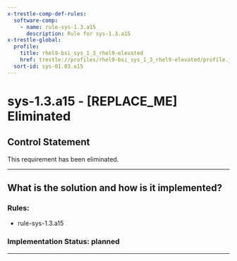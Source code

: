 ```yaml
---
x-trestle-comp-def-rules:
  software-comp:
    - name: rule-sys-1.3.a15
      description: Rule for sys-1.3.a15
x-trestle-global:
  profile:
    title: rhel9-bsi_sys_1_3_rhel9-elevated
    href: trestle://profiles/rhel9-bsi_sys_1_3_rhel9-elevated/profile.json
  sort-id: sys-01.03.a15
---
```


# sys-1.3.a15 - \[REPLACE_ME\] Eliminated

## Control Statement

This requirement has been eliminated.

______________________________________________________________________

## What is the solution and how is it implemented?

<!-- For implementation status enter one of: implemented, partial, planned, alternative, not-applicable -->

<!-- Note that the list of rules under ### Rules: is read-only and changes will not be captured after assembly to JSON -->

<!-- Add control implementation description here for control: sys-1.3.a15 -->

### Rules:

  - rule-sys-1.3.a15

### Implementation Status: planned

______________________________________________________________________
